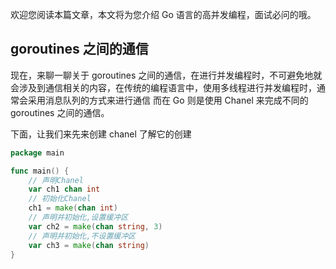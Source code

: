 欢迎您阅读本篇文章，本文将为您介绍 Go 语言的高并发编程，面试必问的哦。

## goroutines 之间的通信

现在，来聊一聊关于 goroutines 之间的通信，在进行并发编程时，不可避免地就会涉及到通信相关的内容，在传统的编程语言中，使用多线程进行并发编程时，通常会采用消息队列的方式来进行通信
而在 Go 则是使用 Chanel 来完成不同的 goroutines 之间的通信。

下面，让我们来先来创建 chanel 了解它的创建

```go
package main

func main() {
    // 声明Chanel
    var ch1 chan int
    // 初始化Chanel
    ch1 = make(chan int)
    // 声明并初始化,设置缓冲区
    var ch2 = make(chan string, 3)
    // 声明并初始化,不设置缓冲区
    var ch3 = make(chan string)
}
```
